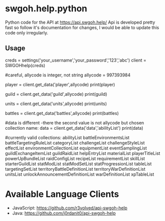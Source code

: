 # swgoh.help.python
Python code for the API at https://api.swgoh.help/
Api is developed pretty fast so follow it's documentation for changes, I would be able to update this code only irregularly.

## Usage

creds = settings('your_username','your_password','123','abc')
client = SWGOHhelp(creds)

#careful, allycode is integer, not string
allycode = 997393984

player = client.get_data('player',allycode)
print(player)

guild = client.get_data('guild',allycode)
print(guild)

units = client.get_data('units',allycode)
print(units)

battles = client.get_data('battles',allycode)
print(battles)

#data is different -there the second value is not allycode but chosen collection name:
data = client.get_data('data','abilityList')
print(data)

#currently valid collections:
abilityList
battleEnvironmentsList
battleTargetingRuleList
categoryList
challengeList
challengeStyleList
effectList
environmentCollectionList
equipmentList
eventSamplingList
guildExchangeItemList
guildRaidList
helpEntryList
materialList
playerTitleList
powerUpBundleList
raidConfigList
recipeList
requirementList
skillList
starterGuildList
statModList
statModSetList
statProgressionList
tableList
targetingSetList
territoryBattleDefinitionList
territoryWarDefinitionList
unitsList
unlockAnnouncementDefinitionList
warDefinitionList
xpTableList

# Available Language Clients

* JavaScript: https://github.com/r3volved/api-swgoh-help
* Java: https://github.com/j0rdanit0/api-swgoh-help
